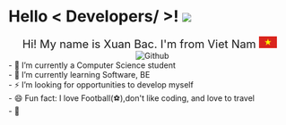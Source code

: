 
<p align='center'>
  <h1> Hello < Developers/ >! <img src = "https://raw.githubusercontent.com/MartinHeinz/MartinHeinz/master/wave.gif" width = 30px> </h1>
</p>


<div style="text-align: center; font-size: 20px;">
  Hi! My name is Xuan Bac. I'm from Viet Nam <img width ='32px' src="imgs/vietnam.webp">
</div>

<img width="55%" align="right" alt="Github" src="https://raw.githubusercontent.com/onimur/.github/master/.resources/git-header.svg" />
<br>
- 🔭 I’m currently a Computer Science student
<br>
- 🌱 I’m currently learning Software, BE
<br>
- ⚡ I’m looking for opportunities to develop myself
  <br>
- 😄 Fun fact: I love Football(⚽),don't like coding, and love to travel
  <br>
- 💬
  
